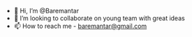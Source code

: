 - 👋 Hi, I’m @Baremantar
- 💞️ I’m looking to collaborate on young team with great ideas
- 📫 How to reach me - baremantar@gmail.com

<!---
Baremantar/Baremantar is a ✨ special ✨ repository because its `README.md` (this file) appears on your GitHub profile.
You can click the Preview link to take a look at your changes.
--->

